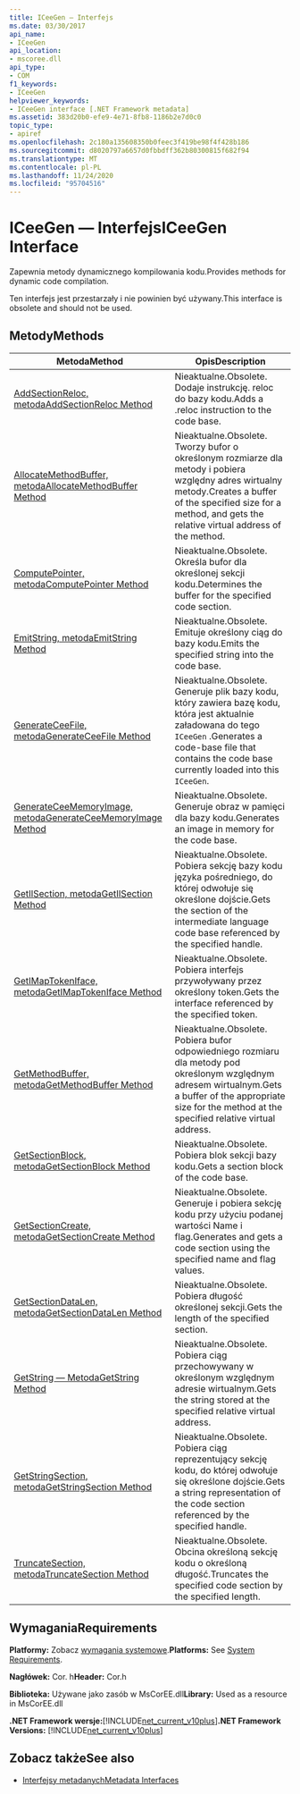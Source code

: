 ```yaml
---
title: ICeeGen — Interfejs
ms.date: 03/30/2017
api_name:
- ICeeGen
api_location:
- mscoree.dll
api_type:
- COM
f1_keywords:
- ICeeGen
helpviewer_keywords:
- ICeeGen interface [.NET Framework metadata]
ms.assetid: 383d20b0-efe9-4e71-8fb8-1186b2e7d0c0
topic_type:
- apiref
ms.openlocfilehash: 2c180a135608350b0feec3f419be98f4f428b186
ms.sourcegitcommit: d8020797a6657d0fbbdff362b80300815f682f94
ms.translationtype: MT
ms.contentlocale: pl-PL
ms.lasthandoff: 11/24/2020
ms.locfileid: "95704516"
---
```

# <a name="iceegen-interface"></a><span data-ttu-id="5893e-102">ICeeGen — Interfejs</span><span class="sxs-lookup"><span data-stu-id="5893e-102">ICeeGen Interface</span></span>

<span data-ttu-id="5893e-103">Zapewnia metody dynamicznego kompilowania kodu.</span><span class="sxs-lookup"><span data-stu-id="5893e-103">Provides methods for dynamic code compilation.</span></span>  
  
 <span data-ttu-id="5893e-104">Ten interfejs jest przestarzały i nie powinien być używany.</span><span class="sxs-lookup"><span data-stu-id="5893e-104">This interface is obsolete and should not be used.</span></span>  
  
## <a name="methods"></a><span data-ttu-id="5893e-105">Metody</span><span class="sxs-lookup"><span data-stu-id="5893e-105">Methods</span></span>  
  
|<span data-ttu-id="5893e-106">Metoda</span><span class="sxs-lookup"><span data-stu-id="5893e-106">Method</span></span>|<span data-ttu-id="5893e-107">Opis</span><span class="sxs-lookup"><span data-stu-id="5893e-107">Description</span></span>|  
|------------|-----------------|  
|[<span data-ttu-id="5893e-108">AddSectionReloc, metoda</span><span class="sxs-lookup"><span data-stu-id="5893e-108">AddSectionReloc Method</span></span>](iceegen-addsectionreloc-method.md)|<span data-ttu-id="5893e-109">Nieaktualne.</span><span class="sxs-lookup"><span data-stu-id="5893e-109">Obsolete.</span></span> <span data-ttu-id="5893e-110">Dodaje instrukcję. reloc do bazy kodu.</span><span class="sxs-lookup"><span data-stu-id="5893e-110">Adds a .reloc instruction to the code base.</span></span>|  
|[<span data-ttu-id="5893e-111">AllocateMethodBuffer, metoda</span><span class="sxs-lookup"><span data-stu-id="5893e-111">AllocateMethodBuffer Method</span></span>](iceegen-allocatemethodbuffer-method.md)|<span data-ttu-id="5893e-112">Nieaktualne.</span><span class="sxs-lookup"><span data-stu-id="5893e-112">Obsolete.</span></span> <span data-ttu-id="5893e-113">Tworzy bufor o określonym rozmiarze dla metody i pobiera względny adres wirtualny metody.</span><span class="sxs-lookup"><span data-stu-id="5893e-113">Creates a buffer of the specified size for a method, and gets the relative virtual address of the method.</span></span>|  
|[<span data-ttu-id="5893e-114">ComputePointer, metoda</span><span class="sxs-lookup"><span data-stu-id="5893e-114">ComputePointer Method</span></span>](iceegen-computepointer-method.md)|<span data-ttu-id="5893e-115">Nieaktualne.</span><span class="sxs-lookup"><span data-stu-id="5893e-115">Obsolete.</span></span> <span data-ttu-id="5893e-116">Określa bufor dla określonej sekcji kodu.</span><span class="sxs-lookup"><span data-stu-id="5893e-116">Determines the buffer for the specified code section.</span></span>|  
|[<span data-ttu-id="5893e-117">EmitString, metoda</span><span class="sxs-lookup"><span data-stu-id="5893e-117">EmitString Method</span></span>](iceegen-emitstring-method.md)|<span data-ttu-id="5893e-118">Nieaktualne.</span><span class="sxs-lookup"><span data-stu-id="5893e-118">Obsolete.</span></span> <span data-ttu-id="5893e-119">Emituje określony ciąg do bazy kodu.</span><span class="sxs-lookup"><span data-stu-id="5893e-119">Emits the specified string into the code base.</span></span>|  
|[<span data-ttu-id="5893e-120">GenerateCeeFile, metoda</span><span class="sxs-lookup"><span data-stu-id="5893e-120">GenerateCeeFile Method</span></span>](iceegen-generateceefile-method.md)|<span data-ttu-id="5893e-121">Nieaktualne.</span><span class="sxs-lookup"><span data-stu-id="5893e-121">Obsolete.</span></span> <span data-ttu-id="5893e-122">Generuje plik bazy kodu, który zawiera bazę kodu, która jest aktualnie załadowana do tego `ICeeGen` .</span><span class="sxs-lookup"><span data-stu-id="5893e-122">Generates a code-base file that contains the code base currently loaded into this `ICeeGen`.</span></span>|  
|[<span data-ttu-id="5893e-123">GenerateCeeMemoryImage, metoda</span><span class="sxs-lookup"><span data-stu-id="5893e-123">GenerateCeeMemoryImage Method</span></span>](iceegen-generateceememoryimage-method.md)|<span data-ttu-id="5893e-124">Nieaktualne.</span><span class="sxs-lookup"><span data-stu-id="5893e-124">Obsolete.</span></span> <span data-ttu-id="5893e-125">Generuje obraz w pamięci dla bazy kodu.</span><span class="sxs-lookup"><span data-stu-id="5893e-125">Generates an image in memory for the code base.</span></span>|  
|[<span data-ttu-id="5893e-126">GetIlSection, metoda</span><span class="sxs-lookup"><span data-stu-id="5893e-126">GetIlSection Method</span></span>](iceegen-getilsection-method.md)|<span data-ttu-id="5893e-127">Nieaktualne.</span><span class="sxs-lookup"><span data-stu-id="5893e-127">Obsolete.</span></span> <span data-ttu-id="5893e-128">Pobiera sekcję bazy kodu języka pośredniego, do której odwołuje się określone dojście.</span><span class="sxs-lookup"><span data-stu-id="5893e-128">Gets the section of the intermediate language code base referenced by the specified handle.</span></span>|  
|[<span data-ttu-id="5893e-129">GetIMapTokenIface, metoda</span><span class="sxs-lookup"><span data-stu-id="5893e-129">GetIMapTokenIface Method</span></span>](iceegen-getimaptokeniface-method.md)|<span data-ttu-id="5893e-130">Nieaktualne.</span><span class="sxs-lookup"><span data-stu-id="5893e-130">Obsolete.</span></span> <span data-ttu-id="5893e-131">Pobiera interfejs przywoływany przez określony token.</span><span class="sxs-lookup"><span data-stu-id="5893e-131">Gets the interface referenced by the specified token.</span></span>|  
|[<span data-ttu-id="5893e-132">GetMethodBuffer, metoda</span><span class="sxs-lookup"><span data-stu-id="5893e-132">GetMethodBuffer Method</span></span>](iceegen-getmethodbuffer-method.md)|<span data-ttu-id="5893e-133">Nieaktualne.</span><span class="sxs-lookup"><span data-stu-id="5893e-133">Obsolete.</span></span> <span data-ttu-id="5893e-134">Pobiera bufor odpowiedniego rozmiaru dla metody pod określonym względnym adresem wirtualnym.</span><span class="sxs-lookup"><span data-stu-id="5893e-134">Gets a buffer of the appropriate size for the method at the specified relative virtual address.</span></span>|  
|[<span data-ttu-id="5893e-135">GetSectionBlock, metoda</span><span class="sxs-lookup"><span data-stu-id="5893e-135">GetSectionBlock Method</span></span>](iceegen-getsectionblock-method.md)|<span data-ttu-id="5893e-136">Nieaktualne.</span><span class="sxs-lookup"><span data-stu-id="5893e-136">Obsolete.</span></span> <span data-ttu-id="5893e-137">Pobiera blok sekcji bazy kodu.</span><span class="sxs-lookup"><span data-stu-id="5893e-137">Gets a section block of the code base.</span></span>|  
|[<span data-ttu-id="5893e-138">GetSectionCreate, metoda</span><span class="sxs-lookup"><span data-stu-id="5893e-138">GetSectionCreate Method</span></span>](iceegen-getsectioncreate-method.md)|<span data-ttu-id="5893e-139">Nieaktualne.</span><span class="sxs-lookup"><span data-stu-id="5893e-139">Obsolete.</span></span> <span data-ttu-id="5893e-140">Generuje i pobiera sekcję kodu przy użyciu podanej wartości Name i flag.</span><span class="sxs-lookup"><span data-stu-id="5893e-140">Generates and gets a code section using the specified name and flag values.</span></span>|  
|[<span data-ttu-id="5893e-141">GetSectionDataLen, metoda</span><span class="sxs-lookup"><span data-stu-id="5893e-141">GetSectionDataLen Method</span></span>](iceegen-getsectiondatalen-method.md)|<span data-ttu-id="5893e-142">Nieaktualne.</span><span class="sxs-lookup"><span data-stu-id="5893e-142">Obsolete.</span></span> <span data-ttu-id="5893e-143">Pobiera długość określonej sekcji.</span><span class="sxs-lookup"><span data-stu-id="5893e-143">Gets the length of the specified section.</span></span>|  
|[<span data-ttu-id="5893e-144">GetString — Metoda</span><span class="sxs-lookup"><span data-stu-id="5893e-144">GetString Method</span></span>](iceegen-getstring-method.md)|<span data-ttu-id="5893e-145">Nieaktualne.</span><span class="sxs-lookup"><span data-stu-id="5893e-145">Obsolete.</span></span> <span data-ttu-id="5893e-146">Pobiera ciąg przechowywany w określonym względnym adresie wirtualnym.</span><span class="sxs-lookup"><span data-stu-id="5893e-146">Gets the string stored at the specified relative virtual address.</span></span>|  
|[<span data-ttu-id="5893e-147">GetStringSection, metoda</span><span class="sxs-lookup"><span data-stu-id="5893e-147">GetStringSection Method</span></span>](iceegen-getstringsection-method.md)|<span data-ttu-id="5893e-148">Nieaktualne.</span><span class="sxs-lookup"><span data-stu-id="5893e-148">Obsolete.</span></span> <span data-ttu-id="5893e-149">Pobiera ciąg reprezentujący sekcję kodu, do której odwołuje się określone dojście.</span><span class="sxs-lookup"><span data-stu-id="5893e-149">Gets a string representation of the code section referenced by the specified handle.</span></span>|  
|[<span data-ttu-id="5893e-150">TruncateSection, metoda</span><span class="sxs-lookup"><span data-stu-id="5893e-150">TruncateSection Method</span></span>](iceegen-truncatesection-method.md)|<span data-ttu-id="5893e-151">Nieaktualne.</span><span class="sxs-lookup"><span data-stu-id="5893e-151">Obsolete.</span></span> <span data-ttu-id="5893e-152">Obcina określoną sekcję kodu o określoną długość.</span><span class="sxs-lookup"><span data-stu-id="5893e-152">Truncates the specified code section by the specified length.</span></span>|  
  
## <a name="requirements"></a><span data-ttu-id="5893e-153">Wymagania</span><span class="sxs-lookup"><span data-stu-id="5893e-153">Requirements</span></span>  

 <span data-ttu-id="5893e-154">**Platformy:** Zobacz [wymagania systemowe](../../get-started/system-requirements.md).</span><span class="sxs-lookup"><span data-stu-id="5893e-154">**Platforms:** See [System Requirements](../../get-started/system-requirements.md).</span></span>  
  
 <span data-ttu-id="5893e-155">**Nagłówek:** Cor. h</span><span class="sxs-lookup"><span data-stu-id="5893e-155">**Header:** Cor.h</span></span>  
  
 <span data-ttu-id="5893e-156">**Biblioteka:** Używane jako zasób w MsCorEE.dll</span><span class="sxs-lookup"><span data-stu-id="5893e-156">**Library:** Used as a resource in MsCorEE.dll</span></span>  
  
 <span data-ttu-id="5893e-157">**.NET Framework wersje:**[!INCLUDE[net_current_v10plus](../../../../includes/net-current-v10plus-md.md)]</span><span class="sxs-lookup"><span data-stu-id="5893e-157">**.NET Framework Versions:** [!INCLUDE[net_current_v10plus](../../../../includes/net-current-v10plus-md.md)]</span></span>  
  
## <a name="see-also"></a><span data-ttu-id="5893e-158">Zobacz także</span><span class="sxs-lookup"><span data-stu-id="5893e-158">See also</span></span>

- [<span data-ttu-id="5893e-159">Interfejsy metadanych</span><span class="sxs-lookup"><span data-stu-id="5893e-159">Metadata Interfaces</span></span>](metadata-interfaces.md)
